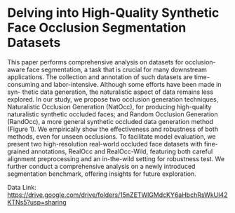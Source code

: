 
# Delving into High-Quality Synthetic Face Occlusion Segmentation Datasets

This paper performs comprehensive analysis on datasets for occlusion-aware face segmentation, a task that is crucial for many downstream applications. The collection and
annotation of such datasets are time-consuming and labor-intensive. Although some efforts have been made in syn-
thetic data generation, the naturalistic aspect of data remains less explored. In our study, we propose two occlusion generation techniques, Naturalistic Occlusion Generation (NatOcc), for producing high-quality naturalistic synthetic occluded faces; and Random Occlusion Generation (RandOcc), a more general synthetic occluded data generation method (Figure 1). We empirically show the effectiveness and robustness of both methods, even for unseen occlusions. To facilitate model evaluation, we present two high-resolution real-world occluded face datasets with fine-grained annotations, RealOcc and RealOcc-Wild, featuring both careful alignment preprocessing and an in-the-wild setting for robustness test. We further conduct a comprehensive analysis on a newly introduced segmentation benchmark, offering insights for future exploration.

Data Link: https://drive.google.com/drive/folders/15nZETWlGMdcKY6aHbchRsWkUI42KTNs5?usp=sharing



